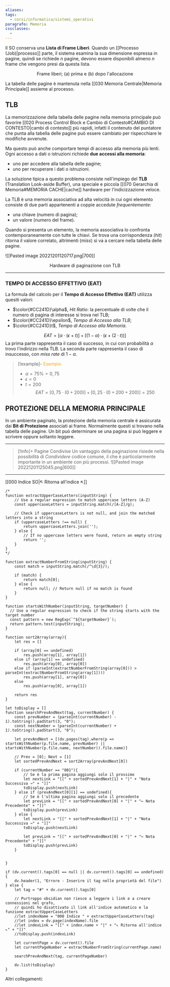 ```yaml
---
aliases: 
tags:
  - corsi/informatica/sistemi_operativi
paragrafo: Memoria
cssclasses:
  - 
---
```

Il SO conserva una **Lista di Frame Liberi**. 
Quando un [[Processo (Job)|processo]] parte, il sistema esamina la sua dimensione espressa in pagine, quindi se richiede $n$ pagine, devono essere disponibili almeno $n$ frame che vengono presi da questa lista.


<center>Frame liberi; (a) prima e (b) dopo l'allocazione</center>

La tabella delle pagine è mantenuta nella [[030 Memoria Centrale|Memoria Principale]] assieme al processo.

## TLB
La memorizzazione della tabella delle pagine nella memoria principale può favorire [[020 Process Control Block e Cambio di Contesto#CAMBIO DI CONTESTO|cambi di contesto]] più rapidi, infatti il contenuto del puntatore che punta alla tabella delle pagine può essere cambiato per rispecchiare le modifiche avvenute.

Ma questo può anche comportare tempi di accesso alla memoria più lenti. Ogni accesso a dati o istruzioni richiede **due accessi alla memoria**: 
- uno per accedere alla tabella delle pagine;
- uno per recuperare i dati o istruzioni.

La soluzione tipica a questo problema consiste nell'impiego del **TLB** (Translation Look-aside Buffer), una speciale e piccola [[070 Gerarchia di Memoria#MEMORIA CACHE|cache]] hardware per l'indicizzazione veloce.

La TLB è una memoria associativa ad alta velocità in cui ogni elemento consiste di due parti appartenenti a coppie accedute *frequentemente*:
- una chiave (numero di pagina);
- un valore (numero del frame).

Quando si presenta un elemento, la memoria associativa lo confronta contemporaneamente con tutte le chiavi. 
Se trova una corrispondenza (*hit*) ritorna il valore correlato, altrimenti (*miss*) si va a cercare nella tabella delle pagine.

![[Pasted image 20221201120717.png|700]]
<center>Hardware di paginazione con TLB</center>

---
### TEMPO DI ACCESSO EFFETTIVO (EAT)
La formula del calcolo per il **Tempo di Accesso Effettivo (EAT)** utilizza quesiti valori:
- $\color{#CC241D}\alpha$, *Hit Ratio*: la percentuale di volte che il numero di pagina di interesse si trova nel TLB;
- $\color{#CC241D}\epsilon$, *Tempo di Accesso alla TLB*;
- $\color{#CC241D}t$, *Tempo di Accesso alla Memoria*.

$$EAT = [\alpha \cdot (\epsilon + t)] + [(1-\alpha) \cdot (\epsilon + (2\cdot t))]$$
La prima parte rappresenta il caso di successo, in cui con probabilità $\alpha$ trovo l'indirizzo nella TLB.
La seconda parte rappresenta il caso di insuccesso, con *miss rate* di $1-\alpha$.

> [!example]- <font color="orange">Esempio</font>
> - $\alpha = 75\% = 0,75$
> - $\epsilon = 0$
> - $t = 200$
> $$EAT = [0,75 \cdot (0 + 200)] + [0,25 \cdot (0 + 200 + 200)] = 250$$

## PROTEZIONE DELLA MEMORIA PRINCIPALE
In un ambiente paginato, la protezione della memoria centrale è assicurata dai **Bit di Protezione** associati ai frame. Normalmente questi si trovano nella tabella delle pagine.
Un bit può determinare se una pagina si può leggere e scrivere oppure soltanto leggere.

---
> [!info]+ Pagine Condivise
>Un vantaggio della paginazione risiede nella possibilità di *Condividere* codice comune, il che è particolarmente importante in un ambiente con più processi.
>![[Pasted image 20221201125045.png|600]]

___
[[000 Indice SO|↖ Ritorna all'indice ↖]]

```dataviewjs
/*
function extractUpperCaseLetters(inputString) {
	// Use a regular expression to match uppercase letters (A-Z)
	const uppercaseLetters = inputString.match(/[A-Z]/g);
	
	// Check if uppercaseLetters is not null, and join the matched letters into a string
	if (uppercaseLetters !== null) {
		return uppercaseLetters.join('');
	} else {
	    // If no uppercase letters were found, return an empty string
	    return '';
	}
}
*/

function extractNumberFromString(inputString) {
	const match = inputString.match(/^\d{3}/);
	
	if (match) {
		return match[0];
	} else {
		return null; // Return null if no match is found
	}
}

function startsWithNumber(inputString, targetNumber) {
  // Use a regular expression to check if the string starts with the target number
  const pattern = new RegExp(`^${targetNumber}`);
  return pattern.test(inputString);
}

function sort2Array(array){
	let res = []
	
	if (array[0] == undefined)
		res.push(array[1], array[1])
	else if (array[1] == undefined)
		res.push(array[0], array[0])
	else if (parseInt(extractNumberFromString(array[0])) > parseInt(extractNumberFromString(array[1])))
		res.push(array[1], array[0])
	else
		res.push(array[0], array[1])
	
	return res
}

let toDisplay = []
function searchPrevAndNext(tag, currentNumber) {
	const prevNumber = (parseInt(currentNumber) - 1).toString().padStart(3, "0");
	const nextNumber = (parseInt(currentNumber) + 1).toString().padStart(3, "0");
	
	let prevAndNext = [(dv.pages(tag).where(p => startsWithNumber(p.file.name, prevNumber) || startsWithNumber(p.file.name, nextNumber)).file.name)]
	
	// Prev = [0]; Next = [1]
	let sortedPrevAndNext = sort2Array(prevAndNext[0])
	
	if (currentNumber == "001"){ 
		// Se è la prima pagina aggiungi solo il prossimo
		let nextLink = "[[" + sortedPrevAndNext[1] + "|" + "Nota Successiva →" + "]]"
		toDisplay.push(nextLink)
	} else if (prevAndNext[0][1] == undefined){
		// Se è l'ultima pagina aggiungi solo il precedente
		let prevLink = "[[" + sortedPrevAndNext[0] + "|" + "← Nota Precedente" + "]]"
		toDisplay.push(prevLink)
	} else {
		let nextLink = "[[" + sortedPrevAndNext[1] + "|" + "Nota Successiva →" + "]]"
		toDisplay.push(nextLink)
		
		let prevLink = "[[" + sortedPrevAndNext[0] + "|" + "← Nota Precedente" + "]]"
		toDisplay.push(prevLink)
	}
	
	
}

if (dv.current().tags[0] == null || dv.current().tags[0] == undefined){
	dv.header(1, "Errore - Inserire il tag nelle proprietà del file")
} else {
	let tag = "#" + dv.current().tags[0]

	// Purtroppo obsidian non riesce a leggere i link e a creare connessioni nel grafo,
	// quindi ho disattivato il link all'indice automatico e la funzione extractUpperCaseLetters
	//let indexName = "000 Indice " + extractUpperCaseLetters(tag)
	//let index = dv.page(indexName).file
	//let indexLink = "[[" + index.name + "|" + "↖ Ritorna all'indice ↖" + "]]"
	//toDisplay.push(indexLink)
	
	let currentPage = dv.current().file
	let currentPageNumber = extractNumberFromString(currentPage.name)
	
	searchPrevAndNext(tag, currentPageNumber)
	
	dv.list(toDisplay)
}
```

Altri collegamenti: 